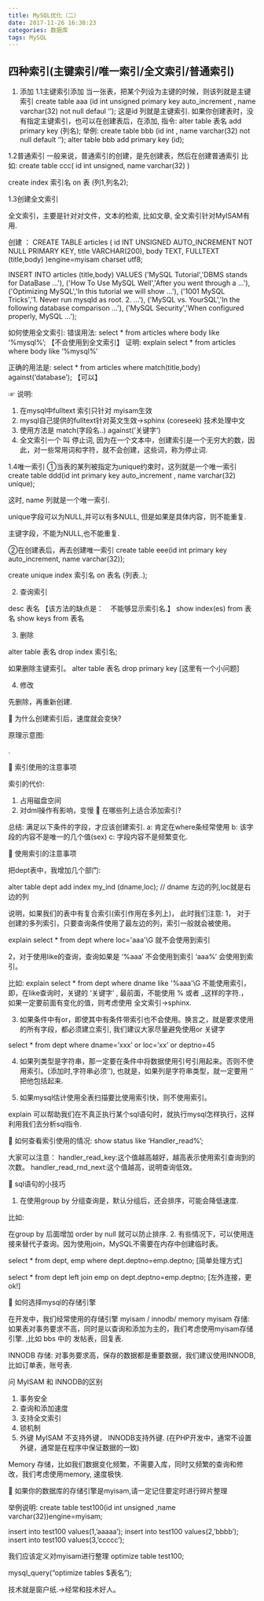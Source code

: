 ```yaml
---
title: MySQL优化（二）
date: 2017-11-26 16:38:23
categories: 数据库
tags: MySQL
---
```

## 四种索引(主键索引/唯一索引/全文索引/普通索引)
1.	添加
1.1主键索引添加
当一张表，把某个列设为主键的时候，则该列就是主键索引
create table aaa (id int unsigned primary key auto_increment , name varchar(32) not null defaul ‘’);
这是id 列就是主键索引.
如果你创建表时，没有指定主键索引，也可以在创建表后，在添加, 指令:
alter table 表名 add primary key (列名);
举例: 
create table bbb (id int , name varchar(32) not null default ‘’);
alter table bbb add primary key (id);

1.2普通索引
一般来说，普通索引的创建，是先创建表，然后在创建普通索引
比如:
create table ccc(
id int unsigned,
name varchar(32)
)

create index 索引名 on 表 (列1,列名2);

1.3创建全文索引

全文索引，主要是针对对文件，文本的检索, 比如文章, 全文索引针对MyISAM有用.

创建 ：
CREATE TABLE articles (
       id INT UNSIGNED AUTO_INCREMENT NOT NULL PRIMARY KEY,
       title VARCHAR(200),
       body TEXT,
       FULLTEXT (title,body)
     )engine=myisam charset utf8;

INSERT INTO articles (title,body) VALUES
     ('MySQL Tutorial','DBMS stands for DataBase ...'),
     ('How To Use MySQL Well','After you went through a ...'),
     ('Optimizing MySQL','In this tutorial we will show ...'),
     ('1001 MySQL Tricks','1. Never run mysqld as root. 2. ...'),
     ('MySQL vs. YourSQL','In the following database comparison ...'),
     ('MySQL Security','When configured properly, MySQL ...');

如何使用全文索引:
错误用法:
select * from articles where body like ‘%mysql%’; 【不会使用到全文索引】
证明:
explain  select * from articles where body like ‘%mysql%’

正确的用法是:
select * from articles where match(title,body) against(‘database’); 【可以】

☞ 说明:
1.	在mysql中fulltext 索引只针对 myisam生效
2.	mysql自己提供的fulltext针对英文生效->sphinx (coreseek) 技术处理中文
3.	使用方法是 match(字段名..) against(‘关键字’)
4.	全文索引一个 叫 停止词,  因为在一个文本中，创建索引是一个无穷大的数，因此，对一些常用词和字符，就不会创建，这些词，称为停止词.

1.4唯一索引
①当表的某列被指定为unique约束时，这列就是一个唯一索引
create table ddd(id int primary key auto_increment , name varchar(32) unique);

这时, name 列就是一个唯一索引.

unique字段可以为NULL,并可以有多NULL, 但是如果是具体内容，则不能重复.

主键字段，不能为NULL,也不能重复.

②在创建表后，再去创建唯一索引
create table eee(id int primary key auto_increment, name varchar(32));

create unique index 索引名  on 表名 (列表..);



2.	查询索引

desc 表名 【该方法的缺点是：　不能够显示索引名.】
show index(es) from 表名
show keys from 表名

3.	删除

alter table 表名 drop index 索引名; 

如果删除主键索引。
alter table 表名 drop primary key       [这里有一个小问题]



4.	修改

先删除，再重新创建.



	为什么创建索引后，速度就会变快?

原理示意图:
 

.

	索引使用的注意事项

索引的代价:
1.	占用磁盘空间
2.	对dml操作有影响，变慢
	在哪些列上适合添加索引?
 

总结: 满足以下条件的字段，才应该创建索引.
a: 肯定在where条经常使用 b: 该字段的内容不是唯一的几个值(sex) c: 字段内容不是频繁变化.


	使用索引的注意事项

把dept表中，我增加几个部门:

alter table dept add index my_ind (dname,loc); //  dname 左边的列,loc就是右边的列

说明，如果我们的表中有复合索引(索引作用在多列上)， 此时我们注意:
1，	对于创建的多列索引，只要查询条件使用了最左边的列，索引一般就会被使用。

explain select * from dept where loc='aaa'\G 
就不会使用到索引

2，对于使用like的查询，查询如果是  ‘%aaa’ 不会使用到索引
	‘aaa%’ 会使用到索引。

比如: explain select * from dept where dname like '%aaa'\G
不能使用索引，即，在like查询时，关键的 ‘关键字’ , 最前面，不能使用 % 或者 _这样的字符.， 如果一定要前面有变化的值，则考虑使用 全文索引->sphinx.

3.	如果条件中有or，即使其中有条件带索引也不会使用。换言之，就是要求使用的所有字段，都必须建立索引, 我们建议大家尽量避免使用or 关键字

select * from dept where dname=’xxx’ or loc=’xx’ or deptno=45

4.	如果列类型是字符串，那一定要在条件中将数据使用引号引用起来。否则不使用索引。(添加时,字符串必须’’), 也就是，如果列是字符串类型，就一定要用 ‘’ 把他包括起来.

5.	如果mysql估计使用全表扫描要比使用索引快，则不使用索引。








explain 可以帮助我们在不真正执行某个sql语句时，就执行mysql怎样执行，这样利用我们去分析sql指令.
 

	如何查看索引使用的情况:
show status like ‘Handler_read%’;

大家可以注意：
handler_read_key:这个值越高越好，越高表示使用索引查询到的次数。
	handler_read_rnd_next:这个值越高，说明查询低效。


	sql语句的小技巧

1.	在使用group by 分组查询是，默认分组后，还会排序，可能会降低速度.

比如: 
 
在group by 后面增加 order by null 就可以防止排序.
2.	有些情况下，可以使用连接来替代子查询。因为使用join，MySQL不需要在内存中创建临时表。

select * from dept, emp where dept.deptno=emp.deptno; [简单处理方式]

select * from dept left join emp on dept.deptno=emp.deptno;  [左外连接，更ok!]

	如何选择mysql的存储引擎

在开发中，我们经常使用的存储引擎 myisam / innodb/ memory
myisam 存储: 如果表对事务要求不高，同时是以查询和添加为主的，我们考虑使用myisam存储引擎. ,比如 bbs 中的 发帖表，回复表.

INNODB 存储: 对事务要求高，保存的数据都是重要数据，我们建议使用INNODB,比如订单表，账号表.


问 MyISAM 和 INNODB的区别
1. 事务安全
2. 查询和添加速度
3. 支持全文索引
4. 锁机制
5. 外键 MyISAM 不支持外键， INNODB支持外键. (在PHP开发中，通常不设置外键，通常是在程序中保证数据的一致)



Memory 存储，比如我们数据变化频繁，不需要入库，同时又频繁的查询和修改，我们考虑使用memory, 速度极快. 


 


	如果你的数据库的存储引擎是myisam,请一定记住要定时进行碎片整理

举例说明: 
create table test100(id int unsigned ,name varchar(32))engine=myisam;

insert into test100 values(1,’aaaaa’);
insert into test100 values(2,’bbbb’);
insert into test100 values(3,’ccccc’);

我们应该定义对myisam进行整理
optimize table test100;

mysql_query(“optimize tables $表名”);

技术就是窗户纸.->经常和技术好人。
